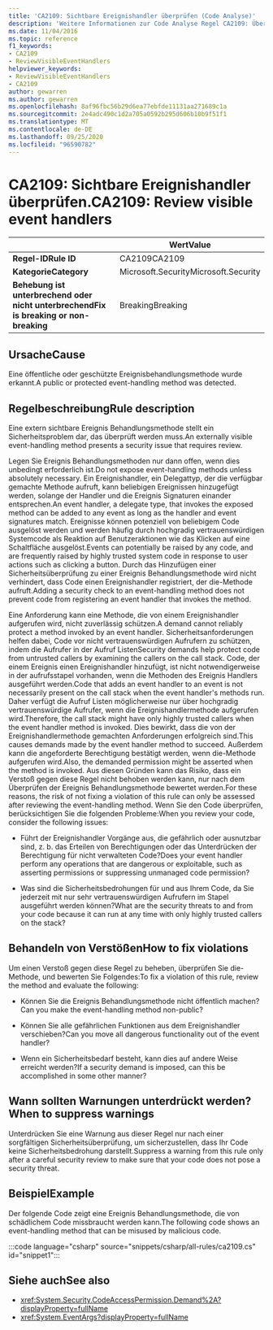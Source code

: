 ```yaml
---
title: 'CA2109: Sichtbare Ereignishandler überprüfen (Code Analyse)'
description: 'Weitere Informationen zur Code Analyse Regel CA2109: Überprüfen von sichtbaren Ereignis Handlern'
ms.date: 11/04/2016
ms.topic: reference
f1_keywords:
- CA2109
- ReviewVisibleEventHandlers
helpviewer_keywords:
- ReviewVisibleEventHandlers
- CA2109
author: gewarren
ms.author: gewarren
ms.openlocfilehash: 8af96fbc56b29d6ea77ebfde11131aa271689c1a
ms.sourcegitcommit: 2e4adc490c1d2a705a0592b295d606b10b9f51f1
ms.translationtype: MT
ms.contentlocale: de-DE
ms.lasthandoff: 09/25/2020
ms.locfileid: "96590782"
---
```

# <a name="ca2109-review-visible-event-handlers"></a><span data-ttu-id="fe717-103">CA2109: Sichtbare Ereignishandler überprüfen.</span><span class="sxs-lookup"><span data-stu-id="fe717-103">CA2109: Review visible event handlers</span></span>

| | <span data-ttu-id="fe717-104">Wert</span><span class="sxs-lookup"><span data-stu-id="fe717-104">Value</span></span> |
|-|-|
| <span data-ttu-id="fe717-105">**Regel-ID**</span><span class="sxs-lookup"><span data-stu-id="fe717-105">**Rule ID**</span></span> |<span data-ttu-id="fe717-106">CA2109</span><span class="sxs-lookup"><span data-stu-id="fe717-106">CA2109</span></span>|
| <span data-ttu-id="fe717-107">**Kategorie**</span><span class="sxs-lookup"><span data-stu-id="fe717-107">**Category**</span></span> |<span data-ttu-id="fe717-108">Microsoft.Security</span><span class="sxs-lookup"><span data-stu-id="fe717-108">Microsoft.Security</span></span>|
| <span data-ttu-id="fe717-109">**Behebung ist unterbrechend oder nicht unterbrechend**</span><span class="sxs-lookup"><span data-stu-id="fe717-109">**Fix is breaking or non-breaking**</span></span> |<span data-ttu-id="fe717-110">Breaking</span><span class="sxs-lookup"><span data-stu-id="fe717-110">Breaking</span></span>|

## <a name="cause"></a><span data-ttu-id="fe717-111">Ursache</span><span class="sxs-lookup"><span data-stu-id="fe717-111">Cause</span></span>

<span data-ttu-id="fe717-112">Eine öffentliche oder geschützte Ereignisbehandlungsmethode wurde erkannt.</span><span class="sxs-lookup"><span data-stu-id="fe717-112">A public or protected event-handling method was detected.</span></span>

## <a name="rule-description"></a><span data-ttu-id="fe717-113">Regelbeschreibung</span><span class="sxs-lookup"><span data-stu-id="fe717-113">Rule description</span></span>

<span data-ttu-id="fe717-114">Eine extern sichtbare Ereignis Behandlungsmethode stellt ein Sicherheitsproblem dar, das überprüft werden muss.</span><span class="sxs-lookup"><span data-stu-id="fe717-114">An externally visible event-handling method presents a security issue that requires review.</span></span>

<span data-ttu-id="fe717-115">Legen Sie Ereignis Behandlungsmethoden nur dann offen, wenn dies unbedingt erforderlich ist.</span><span class="sxs-lookup"><span data-stu-id="fe717-115">Do not expose event-handling methods unless absolutely necessary.</span></span> <span data-ttu-id="fe717-116">Ein Ereignishandler, ein Delegattyp, der die verfügbar gemachte Methode aufruft, kann beliebigen Ereignissen hinzugefügt werden, solange der Handler und die Ereignis Signaturen einander entsprechen.</span><span class="sxs-lookup"><span data-stu-id="fe717-116">An event handler, a delegate type, that invokes the exposed method can be added to any event as long as the handler and event signatures match.</span></span> <span data-ttu-id="fe717-117">Ereignisse können potenziell von beliebigem Code ausgelöst werden und werden häufig durch hochgradig vertrauenswürdigen Systemcode als Reaktion auf Benutzeraktionen wie das Klicken auf eine Schaltfläche ausgelöst.</span><span class="sxs-lookup"><span data-stu-id="fe717-117">Events can potentially be raised by any code, and are frequently raised by highly trusted system code in response to user actions such as clicking a button.</span></span> <span data-ttu-id="fe717-118">Durch das Hinzufügen einer Sicherheitsüberprüfung zu einer Ereignis Behandlungsmethode wird nicht verhindert, dass Code einen Ereignishandler registriert, der die-Methode aufruft.</span><span class="sxs-lookup"><span data-stu-id="fe717-118">Adding a security check to an event-handling method does not prevent code from registering an event handler that invokes the method.</span></span>

<span data-ttu-id="fe717-119">Eine Anforderung kann eine Methode, die von einem Ereignishandler aufgerufen wird, nicht zuverlässig schützen.</span><span class="sxs-lookup"><span data-stu-id="fe717-119">A demand cannot reliably protect a method invoked by an event handler.</span></span> <span data-ttu-id="fe717-120">Sicherheitsanforderungen helfen dabei, Code vor nicht vertrauenswürdigen Aufrufern zu schützen, indem die Aufrufer in der Aufruf Listen</span><span class="sxs-lookup"><span data-stu-id="fe717-120">Security demands help protect code from untrusted callers by examining the callers on the call stack.</span></span> <span data-ttu-id="fe717-121">Code, der einem Ereignis einen Ereignishandler hinzufügt, ist nicht notwendigerweise in der aufrufsstapel vorhanden, wenn die Methoden des Ereignis Handlers ausgeführt werden.</span><span class="sxs-lookup"><span data-stu-id="fe717-121">Code that adds an event handler to an event is not necessarily present on the call stack when the event handler's methods run.</span></span> <span data-ttu-id="fe717-122">Daher verfügt die Aufruf Listen möglicherweise nur über hochgradig vertrauenswürdige Aufrufer, wenn die Ereignishandlermethode aufgerufen wird.</span><span class="sxs-lookup"><span data-stu-id="fe717-122">Therefore, the call stack might have only highly trusted callers when the event handler method is invoked.</span></span> <span data-ttu-id="fe717-123">Dies bewirkt, dass die von der Ereignishandlermethode gemachten Anforderungen erfolgreich sind.</span><span class="sxs-lookup"><span data-stu-id="fe717-123">This causes demands made by the event handler method to succeed.</span></span> <span data-ttu-id="fe717-124">Außerdem kann die angeforderte Berechtigung bestätigt werden, wenn die-Methode aufgerufen wird.</span><span class="sxs-lookup"><span data-stu-id="fe717-124">Also, the demanded permission might be asserted when the method is invoked.</span></span> <span data-ttu-id="fe717-125">Aus diesen Gründen kann das Risiko, dass ein Verstoß gegen diese Regel nicht behoben werden kann, nur nach dem Überprüfen der Ereignis Behandlungsmethode bewertet werden.</span><span class="sxs-lookup"><span data-stu-id="fe717-125">For these reasons, the risk of not fixing a violation of this rule can only be assessed after reviewing the event-handling method.</span></span> <span data-ttu-id="fe717-126">Wenn Sie den Code überprüfen, berücksichtigen Sie die folgenden Probleme:</span><span class="sxs-lookup"><span data-stu-id="fe717-126">When you review your code, consider the following issues:</span></span>

- <span data-ttu-id="fe717-127">Führt der Ereignishandler Vorgänge aus, die gefährlich oder ausnutzbar sind, z. b. das Erteilen von Berechtigungen oder das Unterdrücken der Berechtigung für nicht verwalteten Code?</span><span class="sxs-lookup"><span data-stu-id="fe717-127">Does your event handler perform any operations that are dangerous or exploitable, such as asserting permissions or suppressing unmanaged code permission?</span></span>

- <span data-ttu-id="fe717-128">Was sind die Sicherheitsbedrohungen für und aus Ihrem Code, da Sie jederzeit mit nur sehr vertrauenswürdigen Aufrufern im Stapel ausgeführt werden können?</span><span class="sxs-lookup"><span data-stu-id="fe717-128">What are the security threats to and from your code because it can run at any time with only highly trusted callers on the stack?</span></span>

## <a name="how-to-fix-violations"></a><span data-ttu-id="fe717-129">Behandeln von Verstößen</span><span class="sxs-lookup"><span data-stu-id="fe717-129">How to fix violations</span></span>

<span data-ttu-id="fe717-130">Um einen Verstoß gegen diese Regel zu beheben, überprüfen Sie die-Methode, und bewerten Sie Folgendes:</span><span class="sxs-lookup"><span data-stu-id="fe717-130">To fix a violation of this rule, review the method and evaluate the following:</span></span>

- <span data-ttu-id="fe717-131">Können Sie die Ereignis Behandlungsmethode nicht öffentlich machen?</span><span class="sxs-lookup"><span data-stu-id="fe717-131">Can you make the event-handling method non-public?</span></span>

- <span data-ttu-id="fe717-132">Können Sie alle gefährlichen Funktionen aus dem Ereignishandler verschieben?</span><span class="sxs-lookup"><span data-stu-id="fe717-132">Can you move all dangerous functionality out of the event handler?</span></span>

- <span data-ttu-id="fe717-133">Wenn ein Sicherheitsbedarf besteht, kann dies auf andere Weise erreicht werden?</span><span class="sxs-lookup"><span data-stu-id="fe717-133">If a security demand is imposed, can this be accomplished in some other manner?</span></span>

## <a name="when-to-suppress-warnings"></a><span data-ttu-id="fe717-134">Wann sollten Warnungen unterdrückt werden?</span><span class="sxs-lookup"><span data-stu-id="fe717-134">When to suppress warnings</span></span>

<span data-ttu-id="fe717-135">Unterdrücken Sie eine Warnung aus dieser Regel nur nach einer sorgfältigen Sicherheitsüberprüfung, um sicherzustellen, dass Ihr Code keine Sicherheitsbedrohung darstellt.</span><span class="sxs-lookup"><span data-stu-id="fe717-135">Suppress a warning from this rule only after a careful security review to make sure that your code does not pose a security threat.</span></span>

## <a name="example"></a><span data-ttu-id="fe717-136">Beispiel</span><span class="sxs-lookup"><span data-stu-id="fe717-136">Example</span></span>

<span data-ttu-id="fe717-137">Der folgende Code zeigt eine Ereignis Behandlungsmethode, die von schädlichem Code missbraucht werden kann.</span><span class="sxs-lookup"><span data-stu-id="fe717-137">The following code shows an event-handling method that can be misused by malicious code.</span></span>

:::code language="csharp" source="snippets/csharp/all-rules/ca2109.cs" id="snippet1":::

## <a name="see-also"></a><span data-ttu-id="fe717-138">Siehe auch</span><span class="sxs-lookup"><span data-stu-id="fe717-138">See also</span></span>

- <xref:System.Security.CodeAccessPermission.Demand%2A?displayProperty=fullName>
- <xref:System.EventArgs?displayProperty=fullName>
